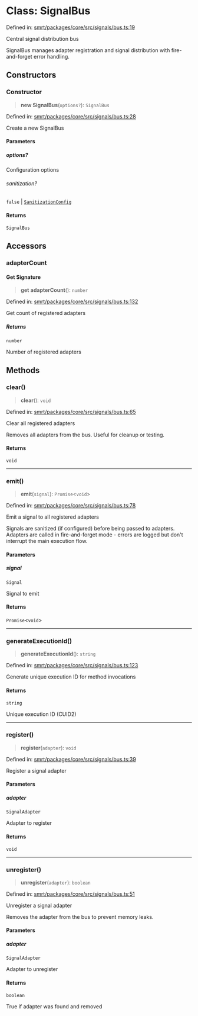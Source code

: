 # Class: SignalBus

Defined in: [smrt/packages/core/src/signals/bus.ts:19](https://github.com/happyvertical/smrt/blob/3e10e04571f8229dee5c87ee2f9b9b06c6c49f12/packages/core/src/signals/bus.ts#L19)

Central signal distribution bus

SignalBus manages adapter registration and signal distribution
with fire-and-forget error handling.

## Constructors

### Constructor

> **new SignalBus**(`options?`): `SignalBus`

Defined in: [smrt/packages/core/src/signals/bus.ts:28](https://github.com/happyvertical/smrt/blob/3e10e04571f8229dee5c87ee2f9b9b06c6c49f12/packages/core/src/signals/bus.ts#L28)

Create a new SignalBus

#### Parameters

##### options?

Configuration options

###### sanitization?

`false` \| [`SanitizationConfig`](../interfaces/SanitizationConfig.md)

#### Returns

`SignalBus`

## Accessors

### adapterCount

#### Get Signature

> **get** **adapterCount**(): `number`

Defined in: [smrt/packages/core/src/signals/bus.ts:132](https://github.com/happyvertical/smrt/blob/3e10e04571f8229dee5c87ee2f9b9b06c6c49f12/packages/core/src/signals/bus.ts#L132)

Get count of registered adapters

##### Returns

`number`

Number of registered adapters

## Methods

### clear()

> **clear**(): `void`

Defined in: [smrt/packages/core/src/signals/bus.ts:65](https://github.com/happyvertical/smrt/blob/3e10e04571f8229dee5c87ee2f9b9b06c6c49f12/packages/core/src/signals/bus.ts#L65)

Clear all registered adapters

Removes all adapters from the bus. Useful for cleanup or testing.

#### Returns

`void`

***

### emit()

> **emit**(`signal`): `Promise`\<`void`\>

Defined in: [smrt/packages/core/src/signals/bus.ts:78](https://github.com/happyvertical/smrt/blob/3e10e04571f8229dee5c87ee2f9b9b06c6c49f12/packages/core/src/signals/bus.ts#L78)

Emit a signal to all registered adapters

Signals are sanitized (if configured) before being passed to adapters.
Adapters are called in fire-and-forget mode - errors are logged
but don't interrupt the main execution flow.

#### Parameters

##### signal

`Signal`

Signal to emit

#### Returns

`Promise`\<`void`\>

***

### generateExecutionId()

> **generateExecutionId**(): `string`

Defined in: [smrt/packages/core/src/signals/bus.ts:123](https://github.com/happyvertical/smrt/blob/3e10e04571f8229dee5c87ee2f9b9b06c6c49f12/packages/core/src/signals/bus.ts#L123)

Generate unique execution ID for method invocations

#### Returns

`string`

Unique execution ID (CUID2)

***

### register()

> **register**(`adapter`): `void`

Defined in: [smrt/packages/core/src/signals/bus.ts:39](https://github.com/happyvertical/smrt/blob/3e10e04571f8229dee5c87ee2f9b9b06c6c49f12/packages/core/src/signals/bus.ts#L39)

Register a signal adapter

#### Parameters

##### adapter

`SignalAdapter`

Adapter to register

#### Returns

`void`

***

### unregister()

> **unregister**(`adapter`): `boolean`

Defined in: [smrt/packages/core/src/signals/bus.ts:51](https://github.com/happyvertical/smrt/blob/3e10e04571f8229dee5c87ee2f9b9b06c6c49f12/packages/core/src/signals/bus.ts#L51)

Unregister a signal adapter

Removes the adapter from the bus to prevent memory leaks.

#### Parameters

##### adapter

`SignalAdapter`

Adapter to unregister

#### Returns

`boolean`

True if adapter was found and removed
